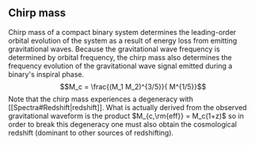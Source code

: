 



## Chirp mass
Chirp mass of a compact binary system determines the leading-order orbital evolution of the system as a result of energy loss from emitting gravitational waves. Because the gravitational wave frequency is determined by orbital frequency, the chirp mass also determines the frequency evolution of the gravitational wave signal emitted during a binary's inspiral phase.$$M_c = \frac{(M_1 M_2)^{3/5}}{  M^{1/5}}$$Note that the chirp mass experiences a degeneracy with [[Spectra#Redshift|redshift]]. What is actually derived from the observed gravitational waveform is the product $M_{c,\rm{eff}} = M_c(1+z)$ so in order to break this degeneracy one must also obtain the cosmological redshift (dominant to other sources of redshifting).
